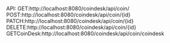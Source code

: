 API:
  GET:http://localhost:8080/coindesk/api/coin/
  POST:http://localhost:8080/coindesk/api/coin/{id}
  PATCH:http://localhost:8080/coindesk/api/coin/{id}
  DELETE:http://localhost:8080/coindesk/api/coin/{id}
  GETCoinDesk:http://localhost:8080/coindesk/api/coin/coindesk
